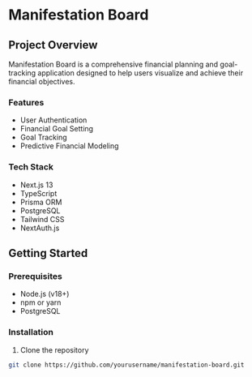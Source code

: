 # Manifestation Board

## Project Overview
Manifestation Board is a comprehensive financial planning and goal-tracking application designed to help users visualize and achieve their financial objectives.

### Features
- User Authentication
- Financial Goal Setting
- Goal Tracking
- Predictive Financial Modeling

### Tech Stack
- Next.js 13
- TypeScript
- Prisma ORM
- PostgreSQL
- Tailwind CSS
- NextAuth.js

## Getting Started

### Prerequisites
- Node.js (v18+)
- npm or yarn
- PostgreSQL

### Installation

1. Clone the repository
```bash
git clone https://github.com/yourusername/manifestation-board.git
